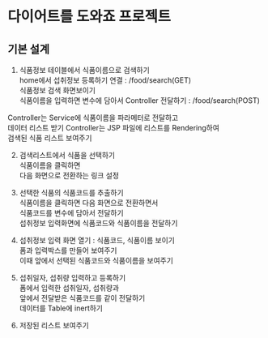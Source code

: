 # 다이어트를 도와죠 프로젝트

## 기본 설계
1. 식품정보 테이블에서 식품이름으로 검색하기  
home에서 섭취정보 등록하기 연결 : /food/search(GET)   
식품정보 검색 화면보이기  
식품이름을 입력하면 변수에 담아서 Controller 전달하기 : /food/search(POST)  

Controller는 Service에 식품이름을 파라메터로 전달하고  
데이터 리스트 받기
Controller는 JSP 파일에 리스트를 Rendering하여  
검색된 식품 리스트 보여주기

2. 검색리스트에서 식품을 선택하기  
식품이름을 클릭하면  
다음 화면으로 전환하는 링크 설정

3. 선택한 식품의 식품코드를 추출하기  
식품이름을 클릭하면 다음 화면으로 전환하면서  
식품코드를 변수에 담아서 전달하기  
섭취정보 입력화면에 식품코드와 식품이름을 전달하기

4. 섭취정보 입력 화면 열기 : 식품코드, 식품이름 보이기  
폼과 입력박스를 만들어 보여주기  
이때 앞에서 선택된 식품코드와 식품이름을 보여주기  

5. 섭취일자, 섭취량 입력하고 등록하기  
폼에서 입력한 섭취일자, 섭취량과  
앞에서 전달받은 식품코드를 같이 전달하기  
데이터를 Table에 inert하기  

6. 저장된 리스트 보여주기


